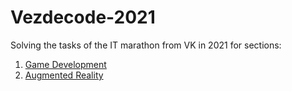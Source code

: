# Vezdecode-2021
Solving the tasks of the IT marathon from VK in 2021 for sections:
1. [Game Development](gamedev/)
2. [Augmented Reality](augmented_reality/)
